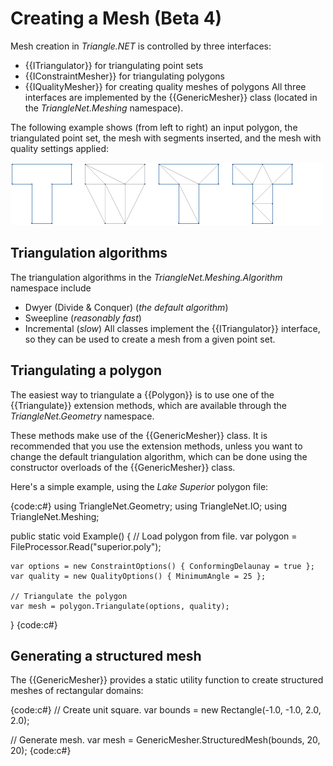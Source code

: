 # Creating a Mesh (Beta 4)

Mesh creation in _Triangle.NET_ is controlled by three interfaces:

* {{ITriangulator}} for triangulating point sets
* {{IConstraintMesher}} for triangulating polygons
* {{IQualityMesher}} for creating quality meshes of polygons
All three interfaces are implemented by the {{GenericMesher}} class (located in the _TriangleNet.Meshing_ namespace).

The following example shows (from left to right) an input polygon, the triangulated point set, the mesh with segments inserted, and the mesh with quality settings applied:

![](Mesh_T.png)

## Triangulation algorithms

The triangulation algorithms in the _TriangleNet.Meshing.Algorithm_ namespace include

* Dwyer (Divide & Conquer) (_the default algorithm_)
* Sweepline (_reasonably fast_)
* Incremental (_slow_)
All classes implement the {{ITriangulator}} interface, so they can be used to create a mesh from a given point set.

## Triangulating a polygon

The easiest way to triangulate a {{Polygon}} is to use one of the {{Triangulate}} extension methods, which are available through the _TriangleNet.Geometry_ namespace.

These methods make use of the {{GenericMesher}} class. It is recommended that you use the extension methods, unless you want to change the default triangulation algorithm, which can be done using the constructor overloads of the {{GenericMesher}} class.

Here's a simple example, using the _Lake Superior_ polygon file:

{code:c#}
using TriangleNet.Geometry;
using TriangleNet.IO;
using TriangleNet.Meshing;

public static void Example()
{
    // Load polygon from file.
    var polygon = FileProcessor.Read("superior.poly");

    var options = new ConstraintOptions() { ConformingDelaunay = true };
    var quality = new QualityOptions() { MinimumAngle = 25 };

    // Triangulate the polygon
    var mesh = polygon.Triangulate(options, quality);
}
{code:c#}

## Generating a structured mesh

The {{GenericMesher}} provides a static utility function to create structured meshes of rectangular domains:

{code:c#}
// Create unit square.
var bounds = new Rectangle(-1.0, -1.0, 2.0, 2.0);

// Generate mesh.
var mesh = GenericMesher.StructuredMesh(bounds, 20, 20);
{code:c#}

